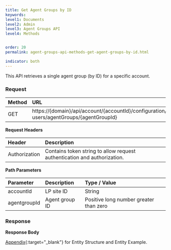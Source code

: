 ```yaml
---
title: Get Agent Groups by ID
keywords:
level1: Documents
level2: Admin
level3: Agent Groups API
level4: Methods


order: 20
permalink: agent-groups-api-methods-get-agent-groups-by-id.html

indicator: both
---
```


This API retrieves a single agent group (by ID) for a specific account.

### Request

 |Method | URL |
| :-------- | :----- |
 |GET | https://{domain}/api/account/{accountId}/configuration/le-users/agentGroups/{agentGroupId} |

**Request Headers**

| Header | Description |
| :-------- | :------------ |
| Authorization | Contains token string to allow request authentication and authorization. |

**Path Parameters**

 |Parameter | Description | Type / Value |
| :----------- | :------------- | :------------- |
|accountId | LP site ID | String  |
 |agentgroupId | Agent group ID | Positive long number greater than zero |

### Response

**Response Body**

[Appendix](administration-agent-groups-appendix.html){:target="_blank"} for Entity Structure and Entity Example.
